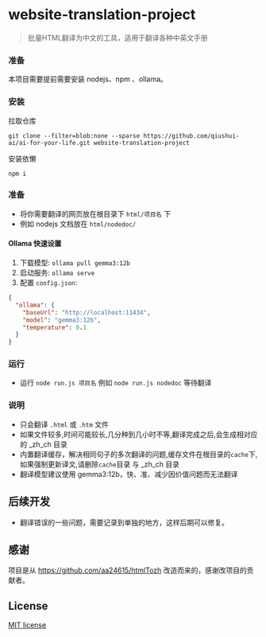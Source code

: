 # website-translation-project

> 批量HTML翻译为中文的工具，适用于翻译各种中英文手册

### 准备

本项目需要提前需要安装 nodejs、npm 、ollama。


### 安装

拉取仓库

```
git clone --filter=blob:none --sparse https://github.com/qiushui-ai/ai-for-your-life.git website-translation-project

```


安装依懒

```
npm i
```

### 准备

- 将你需要翻译的网页放在根目录下 `html/项目名` 下
- 例如 nodejs 文档放在 `html/nodedoc/`


#### Ollama 快速设置

1. 下载模型: `ollama pull gemma3:12b`
2. 启动服务: `ollama serve`
3. 配置 `config.json`:

```json
{
  "ollama": {
    "baseUrl": "http://localhost:11434",
    "model": "gemma3:12b",
    "temperature": 0.1
  }
}
```



### 运行

- 运行 `node run.js 项目名` 例如 `node run.js nodedoc` 等待翻译


### 说明

- 只会翻译 `.html` 或 `.htm` 文件
- 如果文件较多,时间可能较长,几分种到几小时不等,翻译完成之后,会生成相对应的 _zh_ch 目录
- 内置翻译缓存，解决相同句子的多次翻译的问题,缓存文件在根目录的`cache`下,如果强制更新译文,请删除`cache`目录 与 _zh_ch 目录
- 翻译模型建议使用 gemma3:12b，快、准、减少因价值问题而无法翻译


## 后续开发

- 翻译错误的一些问题，需要记录到单独的地方，这样后期可以修复。

## 感谢

项目是从 https://github.com/aa24615/htmlTozh 改造而来的，感谢改项目的贡献者。


## License

[MIT license](https://opensource.org/licenses/MIT)

